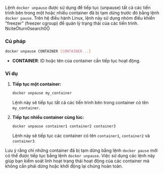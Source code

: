 Lệnh `docker unpause` được sử dụng để tiếp tục (unpause) tất cả các tiến trình bên trong một hoặc nhiều container đã bị tạm dừng trước đó bằng lệnh `docker pause`. Trên hệ điều hành Linux, lệnh này sử dụng nhóm điều khiển "freezer" (freezer cgroup) để quản lý trạng thái của các tiến trình. citeturn0search0

### Cú pháp

```sh
docker unpause CONTAINER [CONTAINER...]
```

- **CONTAINER**: ID hoặc tên của container cần tiếp tục hoạt động.

### Ví dụ

1. **Tiếp tục một container:**

   ```sh
   docker unpause my_container
   ```

   Lệnh này sẽ tiếp tục tất cả các tiến trình bên trong container có tên `my_container`.

2. **Tiếp tục nhiều container cùng lúc:**

   ```sh
   docker unpause container1 container2 container3
   ```

   Lệnh này sẽ tiếp tục các container có tên `container1`, `container2` và `container3`.

Lưu ý rằng chỉ những container đã bị tạm dừng bằng lệnh `docker pause` mới có thể được tiếp tục bằng lệnh `docker unpause`. Việc sử dụng các lệnh này giúp bạn kiểm soát linh hoạt trạng thái hoạt động của các container mà không cần phải dừng hoặc khởi động lại chúng hoàn toàn. 
